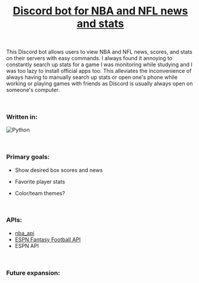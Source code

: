 <h1 align="center"> <a href="https://github.com/dhu16/sportsbox" target="_blank" rel="noreferrer">Discord bot for NBA and NFL news and stats</a> </h1>

</br>

<p> This Discord bot allows users to view NBA and NFL news, scores, and stats on their servers with easy commands. I always found it annoying to constantly search up stats for a game I was monitoring while studying and I was too lazy to install official apps too. This alleviates the inconvenience of always having to manually search up stats or open one's phone while working or playing games with friends as Discord is usually always open on someone's computer.   </p>
  
  </br>
  
  <h3> Written in:</h3>
  
  ![Python](https://img.shields.io/badge/python-3670A0?style=for-the-badge&logo=python&logoColor=ffdd54)
  
  </br>
  
  <h3> Primary goals:</h3>
  
- Show desired box scores and news
- Favorite player stats
- Color/team themes?

  </br>
  
<h3> APIs:</h3>
  
- <a href="https://github.com/swar/nba_api" target="_blank" rel="noreferrer">nba_api</a>
- <a href="https://github.com/cwendt94/espn-api" target="_blank" rel="noreferrer">ESPN Fantasy Football API</a>
- ESPN API

 </br>
  
<h3> Future expansion:</h3>
